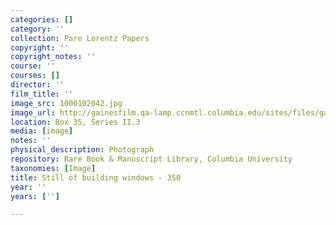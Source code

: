 ```yaml
---
categories: []
category: ''
collection: Pare Lorentz Papers
copyright: ''
copyright_notes: ''
course: ''
courses: []
director: ''
film_title: ''
image_src: 1000102042.jpg
image_url: http://gainesfilm.qa-lamp.ccnmtl.columbia.edu/sites/files/gainesfilm/images/1000102042.jpg
location: Box 35, Series II.3
media: [image]
notes: ''
physical_description: Photograph
repository: Rare Book & Manuscript Library, Columbia University
taxonomies: [Image]
title: Still of building windows - 350
year: ''
years: ['']

---
```

